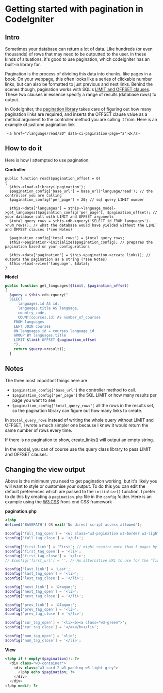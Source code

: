 # Getting started with pagination in CodeIgniter

## Intro

Sometimes your database can return a lot of data. Like hundreds (or even thousands) of rows that may need to be outputted to the user. In these kinds of situations, it's good to use pagination, which codeigniter has an built-in library for.

Pagination is the process of dividing this data into chunks, like pages in a book. On your webpage, this often looks like a series of clickable number links, but can also be formatted to just previous and next links. Behind the scenes though, pagination works with SQL's [LIMIT and OFFSET clauses](http://www.w3schools.com/php/php_mysql_select_limit.asp). These two clauses  in essence specify a range of results (database rows) to output.

In CodeIgniter,  the [pagination library](https://www.codeigniter.com/user_guide/libraries/pagination.html) takes care of figuring out how many pagination links are required, and inserts the OFFSET clause value as a method argument to the controller method you are calling it from. Here is an example of just one pagination link

     <a href="/language/read/20" data-ci-pagination-page="2">2</a>

## How to do it

Here is how I attempted to use pagination.

**Controller**

    public function read($pagination_offset = 0)
    {
      $this->load->library('pagination');
      $pagination_config['base_url'] = base_url('language/read'); // the controller you are calling
      $pagination_config['per_page'] = 20; // sql query LIMIT number

      $this->data['languages'] = $this->language_model->get_languages($pagination_config['per_page'], $pagination_offset); // your database call with LIMIT and OFFSET arguments
      $total_query_rows = $this->db->query('SELECT id FROM languages')->num_rows(); // what the database would have yielded without the LIMIT and OFFSET clauses (*see Notes)

      $pagination_config['total_rows'] = $total_query_rows;
      $this->pagination->initialize($pagination_config); // prepares the pagination based on your configurations

      $this->data['pagination'] = $this->pagination->create_links(); // outputs the pagination as a string (*see Notes)
      $this->load->view('language', $data);
    }

**Model**

```php
public function get_languages($limit, $pagination_offset)
{
  $query = $this->db->query("
  SELECT
      languages.id AS id,
      languages.title AS language,
      country_code,
      COUNT(courses.id) AS number_of_courses
    FROM languages
    LEFT JOIN courses
    ON languages.id = courses.language_id
    GROUP BY languages.title
    LIMIT $limit OFFSET $pagination_offset
    ");
    return $query->result();
  }
```

## Notes

The three most important things here are

* `$pagination_config['base_url']` the controller method to call.
* `$pagination_config['per_page']` the SQL LIMIT or how many results per page you want to see.
* `$pagination_config['total_query_rows']` all the rows in the results set, so the pagination library can figure out how many links to create.

In `$total_query_rows` instead of writing the whole query without LIMIT and OFFSET, I wrote a much simpler one because I knew it would return the same number of rows every time.

If there is no pagination to show, create_links() will output an empty string.

In the model, you can of course use the query class library to pass LIMIT and OFFSET clauses.

## Changing the view output

Above is the minimum you need to get pagination working, but it's likely you will want to style or customise your output. To do this you can edit the default preferences which are passed to the `initialize()` function. I prefer to do this by creating a `pagination.php` file in the `config` folder. Here is an example using the [W3.CSS](http://www.w3schools.com/w3css/) front-end CSS framework

**pagination.php**

```php
<?php
defined('BASEPATH') OR exit('No direct script access allowed');

$config['full_tag_open'] = '<ul class="w3-pagination w3-border w3-light-grey">';
$config['full_tag_close'] = '</ul>';

$config['first_link'] = 'First'; // might require more than 5 pages by default to show up
$config['first_tag_open'] = '<li>';
$config['first_tag_close'] = '</li>';
// $config['first_url'] = ''; // An alternative URL to use for the “first page” link.

$config['last_link'] = 'Last';
$config['last_tag_open'] = '<li>';
$config['last_tag_close'] = '</li>';

$config['next_link'] = '&raquo;';
$config['next_tag_open'] = '<li>';
$config['next_tag_close'] = '</li>';

$config['prev_link'] = '&laquo;';
$config['prev_tag_open'] = '<li>';
$config['prev_tag_close'] = '</li>';

$config['cur_tag_open'] = '<li><b><a class="w3-green">';
$config['cur_tag_close'] = '</a></b></li>';

$config['num_tag_open'] = '<li>';
$config['num_tag_close'] = '</li>';
```

**View**

```php
<?php if (!empty($pagination)): ?>
  <div class="w3-container">
    <div class="w3-card-2 w3-padding w3-light-grey">
      <?php echo $pagination; ?>
    </div>
  </div>
<?php endif; ?>
```
